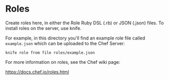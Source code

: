 # Roles

Create roles here, in either the Role Ruby DSL (.rb) or JSON (.json) files.
To install roles on the server, use knife.

For example, in this directory you'll find an example role file called
`example.json` which can be uploaded to the Chef Server:

    knife role from file roles/example.json

For more information on roles, see the Chef wiki page:

https://docs.chef.io/roles.html
